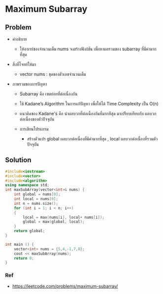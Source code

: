 # Maximum Subarray

## Problem

- คำอธิบาย

  - ให้อาเรย์ของจำนวนเต็ม nums จงสร้างฟังก์ชัน เพื่อหาผลรวมของ subarray ที่มีค่ามากที่สุด

- สิ่งที่โจทย์ให้มา

  - vector<int> nums : ชุดของตัวเลขจำนวนเต็ม

- ภาพรวมของการปัญหา

  - Subarray คือ เซตย่อยที่ต่อเนื่องกัน
  - ใช้ Kadane’s Algorithm ในการแก้ปัญหา เพื่อให้ได้ Time Complexity เป็น O(n)
  - แนวคิดของ Kadane's คือ นำผลบวกที่ต่อเนื่องกันที่มากทีสุด มาเปรียบเทียบกับ ผลบวกต่อเนื่องของตัวปัจจุบัน

  - การเขียนโปรแกรม
    - สร้างตัวแปร global ผลบวกต่อเนื่องที่มีค่ามากที่สุด , local ผลบวกต่อเนื่องที่รวมตัวปัจจุบัน

## Solution

```c++
#include<iostream>
#include<vector>
#include<algorithm>
using namespace std;
int maxSubArray(vector<int>& nums) {
    int global = nums[0];
    int local = nums[0];
    int n = nums.size();
    for (int i = 1; i < n; i++)
    {
        local = max(nums[i], local+ nums[i]);
        global = max(global, local);
    }
    return global;
}

int main () {
    vector<int> nums = {5,4,-1,7,8};
    cout << maxSubArray(nums);
    return 0;
}
```

### Ref

- https://leetcode.com/problems/maximum-subarray/
